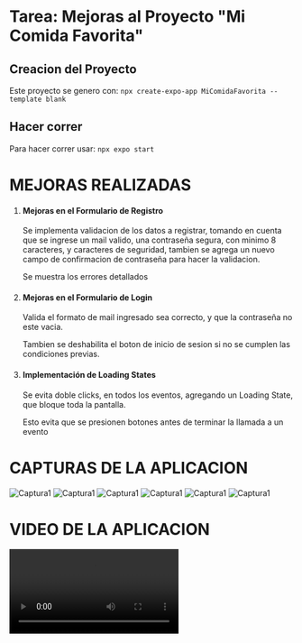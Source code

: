 # Tarea: Mejoras al Proyecto "Mi Comida Favorita"



## Creacion del Proyecto

Este proyecto se genero con: `npx create-expo-app MiComidaFavorita --template blank`

## Hacer correr


Para hacer correr usar:  `npx expo start`

# MEJORAS REALIZADAS
1. #### Mejoras en el Formulario de Registro
   Se implementa validacion de los datos a registrar, tomando en cuenta que se ingrese un mail valido, 
   una contraseña segura, con minimo 8 caracteres, y caracteres de seguridad,
   tambien se agrega un nuevo campo de confirmacion de contraseña para hacer la validacion.

   Se muestra los errores detallados 


2. #### Mejoras en el Formulario de Login
   Valida el formato de mail ingresado sea correcto, y que la contraseña no este vacia.
   
   Tambien se deshabilita el boton de inicio de sesion si no se cumplen las condiciones previas.


3. #### Implementación de Loading States
   Se evita doble clicks, en todos los eventos, agregando un Loading State, que bloque toda la pantalla.

   Esto evita que se presionen botones antes de terminar la llamada a un evento

# CAPTURAS DE LA APLICACION

![Captura1](https://github.com/mcastillo1302/micomidafavorita/blob/main/assets/screenshot/0dee6b49-c4bf-4224-a73a-5d0d71244775.jpg)
![Captura1](https://github.com/mcastillo1302/micomidafavorita/blob/main/assets/screenshot/50a397d9-8f2b-45ea-9c82-0919d8f40ec2.jpg)
![Captura1](https://github.com/mcastillo1302/micomidafavorita/blob/main/assets/screenshot/52d811cf-e00a-4f90-bfdd-406288f9f8e7.jpg)
![Captura1](https://github.com/mcastillo1302/micomidafavorita/blob/main/assets/screenshot/6a2702fc-3acd-4f33-8486-95818f01010f.jpg)
![Captura1](https://github.com/mcastillo1302/micomidafavorita/blob/main/assets/screenshot/9c953577-237e-4612-aea8-69986bf408e5.jpg)
![Captura1](https://github.com/mcastillo1302/micomidafavorita/blob/main/assets/screenshot/e6908453-ea60-4373-975d-2bd02c9b6ad6.jpg)


# VIDEO DE LA APLICACION

![Video](https://github.com/mcastillo1302/micomidafavorita/blob/main/assets/screenshot/WhatsApp2025-01-20.mp4)

